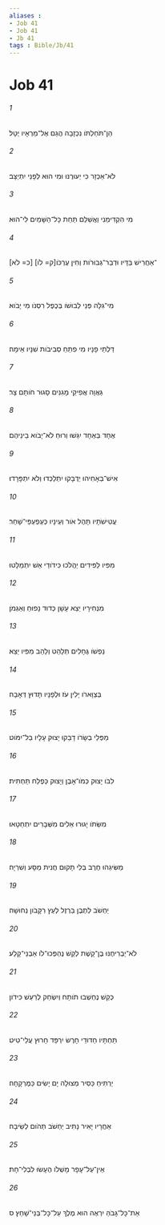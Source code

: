 ```yaml
---
aliases : 
- Job 41
- Job 41
- Jb 41
tags : Bible/Jb/41
---
```


# Job 41

###### 1
הֵן־תֹּחַלְתֹּו נִכְזָבָה הֲגַם אֶל־מַרְאָיו יֻטָל׃
###### 2
לֹא־אַכְזָר כִּי יְעוּרֶנּוּ וּמִי הוּא לְפָנַי יִתְיַצָּב׃
###### 3
מִי הִקְדִּימַנִי וַאֲשַׁלֵּם תַּחַת כָּל־הַשָּׁמַיִם לִי־הוּא׃
###### 4
[כ= לֹא] [ק= לֹו]־אַחֲרִישׁ בַּדָּיו וּדְבַר־גְּבוּרֹות וְחִין עֶרְכֹּו׃
###### 5
מִי־גִלָּה פְּנֵי לְבוּשֹׁו בְּכֶפֶל רִסְנֹו מִי יָבֹוא׃
###### 6
דַּלְתֵי פָנָיו מִי פִתֵּחַ סְבִיבֹות שִׁנָּיו אֵימָה׃
###### 7
גַּאֲוָה אֲפִיקֵי מָגִנִּים סָגוּר חֹותָם צָר׃
###### 8
אֶחָד בְּאֶחָד יִגַּשׁוּ וְרוּחַ לֹא־יָבֹוא בֵינֵיהֶם׃
###### 9
אִישׁ־בְּאָחִיהוּ יְדֻבָּקוּ יִתְלַכְּדוּ וְלֹא יִתְפָּרָדוּ׃
###### 10
עֲטִישֹׁתָיו תָּהֶל אֹור וְעֵינָיו כְּעַפְעַפֵּי־שָׁחַר׃
###### 11
מִפִּיו לַפִּידִים יַהֲלֹכוּ כִּידֹודֵי אֵשׁ יִתְמַלָּטוּ׃
###### 12
מִנְּחִירָיו יֵצֵא עָשָׁן כְּדוּד נָפוּחַ וְאַגְמֹן׃
###### 13
נַפְשֹׁו גֶּחָלִים תְּלַהֵט וְלַהַב מִפִּיו יֵצֵא׃
###### 14
בְּצַוָּארֹו יָלִין עֹז וּלְפָנָיו תָּדוּץ דְּאָבָה׃
###### 15
מַפְּלֵי בְשָׂרֹו דָבֵקוּ יָצוּק עָלָיו בַּל־יִמֹּוט׃
###### 16
לִבֹּו יָצוּק כְּמֹו־אָבֶן וְיָצוּק כְּפֶלַח תַּחְתִּית׃
###### 17
מִשֵּׂתֹו יָגוּרוּ אֵלִים מִשְּׁבָרִים יִתְחַטָּאוּ׃
###### 18
מַשִּׂיגֵהוּ חֶרֶב בְּלִי תָקוּם חֲנִית מַסָּע וְשִׁרְיָה׃
###### 19
יַחְשֹׁב לְתֶבֶן בַּרְזֶל לְעֵץ רִקָּבֹון נְחוּשָׁה׃
###### 20
לֹא־יַבְרִיחֶנּוּ בֶן־קָשֶׁת לְקַשׁ נֶהְפְּכוּ־לֹו אַבְנֵי־קָלַע׃
###### 21
כְּקַשׁ נֶחְשְׁבוּ תֹותָח וְיִשְׂחַק לְרַעַשׁ כִּידֹון׃
###### 22
תַּחְתָּיו חַדּוּדֵי חָרֶשׂ יִרְפַּד חָרוּץ עֲלֵי־טִיט׃
###### 23
יַרְתִּיחַ כַּסִּיר מְצוּלָה יָם יָשִׂים כַּמֶּרְקָחָה׃
###### 24
אַחֲרָיו יָאִיר נָתִיב יַחְשֹׁב תְּהֹום לְשֵׂיבָה׃
###### 25
אֵין־עַל־עָפָר מָשְׁלֹו הֶעָשׂוּ לִבְלִי־חָת׃
###### 26
אֵת־כָּל־גָּבֹהַּ יִרְאֶה הוּא מֶלֶךְ עַל־כָּל־בְּנֵי־שָׁחַץ׃ ס
